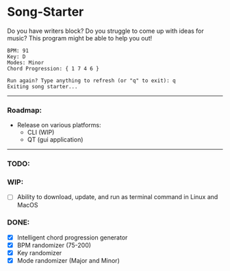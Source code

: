 # Song-Starter
Do you have writers block? Do you struggle to come up with ideas for music? This program might be able to help you out!
```
BPM: 91
Key: D
Modes: Minor
Chord Progression: { 1 7 4 6 }

Run again? Type anything to refresh (or "q" to exit): q
Exiting song starter...
```

---

### Roadmap:
  - Release on various platforms:
    - CLI (WIP)
    - QT (gui application)

---

### TODO:

### WIP:
  - [ ] Ability to download, update, and run as terminal command in Linux and MacOS

### DONE:
  - [x] Intelligent chord progression generator
  - [x] BPM randomizer (75-200)
  - [x] Key randomizer
  - [x] Mode randomizer (Major and Minor)
